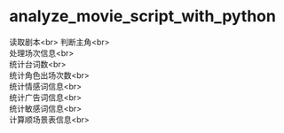 # analyze_movie_script_with_python

读取剧本\<br>
判断主角\<br>  
处理场次信息\<br>  
统计台词数\<br>  
统计角色出场次数\<br>  
统计情感词信息\<br>  
统计广告词信息\<br>  
统计敏感词信息\<br>  
计算顺场景表信息\<br>  
